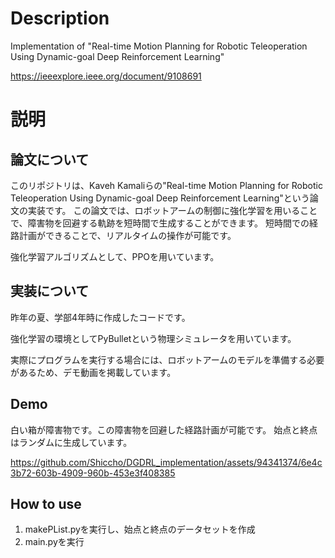# Description
Implementation of "Real-time Motion Planning for Robotic Teleoperation Using Dynamic-goal Deep Reinforcement Learning"

https://ieeexplore.ieee.org/document/9108691

# 説明
## 論文について
このリポジトリは、Kaveh Kamaliらの"Real-time Motion Planning for Robotic Teleoperation Using Dynamic-goal Deep Reinforcement Learning"という論文の実装です。
この論文では、ロボットアームの制御に強化学習を用いることで、障害物を回避する軌跡を短時間で生成することができます。
短時間での経路計画ができることで、リアルタイムの操作が可能です。

強化学習アルゴリズムとして、PPOを用いています。
## 実装について
昨年の夏、学部4年時に作成したコードです。

強化学習の環境としてPyBulletという物理シミュレータを用いています。

実際にプログラムを実行する場合には、ロボットアームのモデルを準備する必要があるため、デモ動画を掲載しています。

## Demo
白い箱が障害物です。この障害物を回避した経路計画が可能です。
始点と終点はランダムに生成しています。

https://github.com/Shiccho/DGDRL_implementation/assets/94341374/6e4c3b72-603b-4909-960b-453e3f408385

## How to use
1. makePList.pyを実行し、始点と終点のデータセットを作成
2. main.pyを実行
